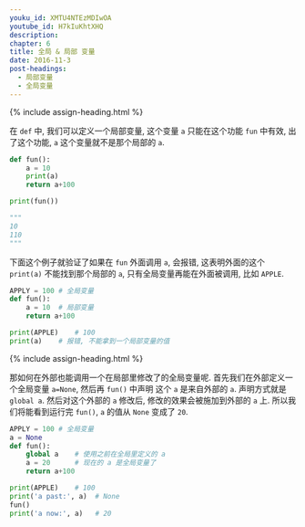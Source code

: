 ```yaml
---
youku_id: XMTU4NTEzMDIwOA
youtube_id: H7kIuKhtXHQ
description: 
chapter: 6
title: 全局 & 局部 变量
date: 2016-11-3
post-headings:
  - 局部变量
  - 全局变量
---
```



{% include assign-heading.html %}

在 `def` 中, 我们可以定义一个局部变量, 这个变量 `a` 只能在这个功能 `fun` 中有效, 出了这个功能,
`a` 这个变量就不是那个局部的 `a`.

```python
def fun():
    a = 10
    print(a)
    return a+100

print(fun())

"""
10
110
"""
```

下面这个例子就验证了如果在 `fun` 外面调用 `a`, 会报错, 这表明外面的这个 `print(a)` 不能找到那个局部的 `a`,
只有全局变量再能在外面被调用, 比如 `APPLE`.

```python
APPLY = 100 # 全局变量
def fun():
    a = 10  # 局部变量
    return a+100

print(APPLE)    # 100
print(a)    # 报错, 不能拿到一个局部变量的值
```





{% include assign-heading.html %}

那如何在外部也能调用一个在局部里修改了的全局变量呢. 首先我们在外部定义一个全局变量 `a=None`, 然后再 `fun()` 中声明
这个 `a` 是来自外部的 `a`. 声明方式就是 `global a`. 然后对这个外部的 `a` 修改后, 修改的效果会被施加到外部的 `a` 上.
所以我们将能看到运行完 `fun()`, `a` 的值从 `None` 变成了 `20`.


```python
APPLY = 100 # 全局变量
a = None
def fun():
    global a    # 使用之前在全局里定义的 a
    a = 20      # 现在的 a 是全局变量了
    return a+100

print(APPLE)    # 100
print('a past:', a)  # None
fun()
print('a now:', a)   # 20
```